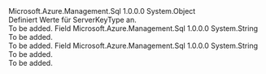 <Type Name="ServerKeyType" FullName="Microsoft.Azure.Management.Sql.Models.ServerKeyType">
  <TypeSignature Language="C#" Value="public static class ServerKeyType" />
  <TypeSignature Language="ILAsm" Value=".class public auto ansi abstract sealed beforefieldinit ServerKeyType extends System.Object" />
  <TypeSignature Language="DocId" Value="T:Microsoft.Azure.Management.Sql.Models.ServerKeyType" />
  <TypeSignature Language="VB.NET" Value="Public Class ServerKeyType" />
  <TypeSignature Language="F#" Value="type ServerKeyType = class" />
  <AssemblyInfo>
    <AssemblyName>Microsoft.Azure.Management.Sql</AssemblyName>
    <AssemblyVersion>1.0.0.0</AssemblyVersion>
  </AssemblyInfo>
  <Base>
    <BaseTypeName>System.Object</BaseTypeName>
  </Base>
  <Interfaces />
  <Docs>
    <summary>
            Definiert Werte für ServerKeyType an.
            </summary>
    <remarks>To be added.</remarks>
  </Docs>
  <Members>
    <Member MemberName="AzureKeyVault">
      <MemberSignature Language="C#" Value="public const string AzureKeyVault;" />
      <MemberSignature Language="ILAsm" Value=".field public static literal string AzureKeyVault" />
      <MemberSignature Language="DocId" Value="F:Microsoft.Azure.Management.Sql.Models.ServerKeyType.AzureKeyVault" />
      <MemberSignature Language="VB.NET" Value="Public Const AzureKeyVault As String " />
      <MemberSignature Language="F#" Value="val mutable AzureKeyVault : string" Usage="Microsoft.Azure.Management.Sql.Models.ServerKeyType.AzureKeyVault" />
      <MemberType>Field</MemberType>
      <AssemblyInfo>
        <AssemblyName>Microsoft.Azure.Management.Sql</AssemblyName>
        <AssemblyVersion>1.0.0.0</AssemblyVersion>
      </AssemblyInfo>
      <ReturnValue>
        <ReturnType>System.String</ReturnType>
      </ReturnValue>
      <Docs>
        <summary>To be added.</summary>
        <remarks>To be added.</remarks>
      </Docs>
    </Member>
    <Member MemberName="ServiceManaged">
      <MemberSignature Language="C#" Value="public const string ServiceManaged;" />
      <MemberSignature Language="ILAsm" Value=".field public static literal string ServiceManaged" />
      <MemberSignature Language="DocId" Value="F:Microsoft.Azure.Management.Sql.Models.ServerKeyType.ServiceManaged" />
      <MemberSignature Language="VB.NET" Value="Public Const ServiceManaged As String " />
      <MemberSignature Language="F#" Value="val mutable ServiceManaged : string" Usage="Microsoft.Azure.Management.Sql.Models.ServerKeyType.ServiceManaged" />
      <MemberType>Field</MemberType>
      <AssemblyInfo>
        <AssemblyName>Microsoft.Azure.Management.Sql</AssemblyName>
        <AssemblyVersion>1.0.0.0</AssemblyVersion>
      </AssemblyInfo>
      <ReturnValue>
        <ReturnType>System.String</ReturnType>
      </ReturnValue>
      <Docs>
        <summary>To be added.</summary>
        <remarks>To be added.</remarks>
      </Docs>
    </Member>
  </Members>
</Type>